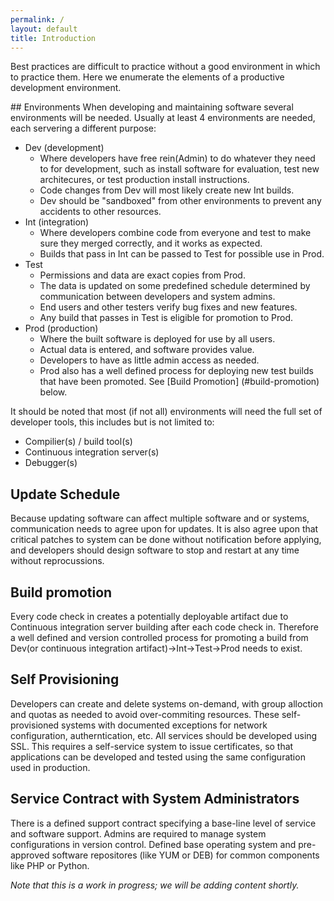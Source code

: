 ```yaml
---
permalink: /
layout: default
title: Introduction
---
```

Best practices are difficult to practice without a good environment in which
to practice them. Here we enumerate the elements of a productive development
environment.

##<a name="environments"></a> Environments
When developing and maintaining software several environments will be needed. Usually at least 4 environments are needed, each servering a different purpose:

* Dev (development)
    * Where developers have free rein(Admin) to do whatever they need to for development, such as install software for evaluation, test new architecures, or test production install instructions. 
    * Code changes from Dev will most likely create new Int builds.
    * Dev should be "sandboxed" from other environments to prevent any accidents to other resources.
* Int (integration)
    * Where developers combine code from everyone and test to make sure they merged correctly, and it works as expected. 
    * Builds that pass in Int can be passed to Test for possible use in Prod.
* Test
    * Permissions and data are exact copies from Prod. 
    * The data is updated on some predefined schedule determined by communication between developers and system admins. 
    * End users and other testers verify bug fixes and new features. 
    * Any build that passes in Test is eligible for promotion to Prod.
* Prod (production)
    * Where the built software is deployed for use by all users. 
    * Actual data is entered, and software provides value. 
    * Developers to have as little admin access as needed. 
    * Prod also has a well defined process for deploying new test builds that have been promoted. See [Build Promotion] (#build-promotion) below.

It should be noted that most (if not all) environments will need the full set of developer tools, this includes but is not limited to:

* Compilier(s) / build tool(s)
* Continuous integration server(s)
* Debugger(s)

## <a name="update-schedule"></a> Update Schedule
Because updating software can affect multiple software and or systems, communication needs to agree upon for updates. It is also agree upon that critical patches to system can be done without notification before applying, and developers should design software to stop and restart at any time without reprocussions.

## <a name="build-promotion"></a> Build promotion
Every code check in creates a potentially deployable artifact due to Continuous integration server building after each code check in. Therefore a well defined and version controlled process for promoting a build from Dev(or continuous integration artifact)->Int->Test->Prod needs to exist.

## <a name="self-provisioning"></a> Self Provisioning
Developers can create and delete systems on-demand, with group alloction and quotas as needed to avoid over-commiting resources. These self-provisioned systems with documented exceptions for network configuration, autherntication, etc. All services should be developed using SSL. This requires a self-service system to issue certificates, so that applications can be developed and tested using the same configuration used in production.

## <a name="service-contract"></a> Service Contract with System Administrators
There is a defined support contract specifying a base-line level of service and software support. Admins are required to manage system configurations in version control. Defined base operating system and pre-approved software repositores (like YUM or DEB) for common components like PHP or Python.

_Note that this is a work in progress; we will be adding content
shortly._
